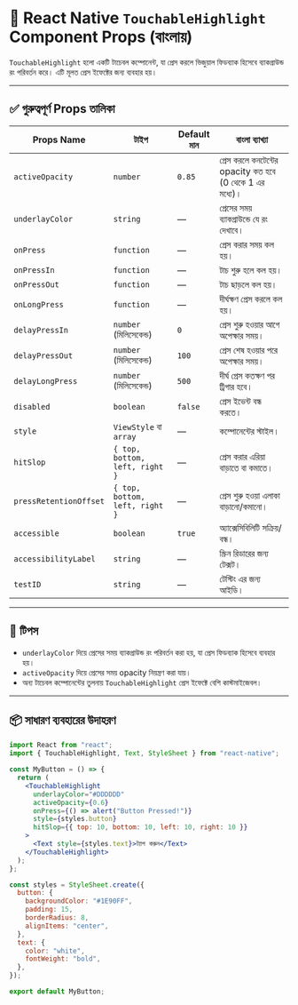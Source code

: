 # 📘 React Native `TouchableHighlight` Component Props (বাংলায়)

`TouchableHighlight` হলো একটি টাচেবল কম্পোনেন্ট, যা প্রেস করলে ভিজুয়াল ফিডব্যাক হিসেবে ব্যাকগ্রাউন্ড রং পরিবর্তন করে। এটি মূলত প্রেস ইফেক্টের জন্য ব্যবহার হয়।

---

## ✅ গুরুত্বপূর্ণ Props তালিকা

| Props Name             | টাইপ                           | Default মান | বাংলা ব্যাখ্যা                                           |
| ---------------------- | ------------------------------ | ----------- | -------------------------------------------------------- |
| `activeOpacity`        | `number`                       | `0.85`      | প্রেস করলে কনটেন্টের opacity কত হবে (0 থেকে 1 এর মধ্যে)। |
| `underlayColor`        | `string`                       | —           | প্রেসের সময় ব্যাকগ্রাউন্ডে যে রং দেখাবে।                 |
| `onPress`              | `function`                     | —           | প্রেস করার সময় কল হয়।                                    |
| `onPressIn`            | `function`                     | —           | টাচ শুরু হলে কল হয়।                                      |
| `onPressOut`           | `function`                     | —           | টাচ ছাড়লে কল হয়।                                        |
| `onLongPress`          | `function`                     | —           | দীর্ঘক্ষণ প্রেস করলে কল হয়।                              |
| `delayPressIn`         | `number` (মিলিসেকেন্ড)         | `0`         | প্রেস শুরু হওয়ার আগে অপেক্ষার সময়।                       |
| `delayPressOut`        | `number` (মিলিসেকেন্ড)         | `100`       | প্রেস শেষ হওয়ার পরে অপেক্ষার সময়।                        |
| `delayLongPress`       | `number` (মিলিসেকেন্ড)         | `500`       | দীর্ঘ প্রেস কতক্ষণ পর ট্রিগার হবে।                       |
| `disabled`             | `boolean`                      | `false`     | প্রেস ইভেন্ট বন্ধ করতে।                                  |
| `style`                | `ViewStyle` বা `array`         | —           | কম্পোনেন্টের স্টাইল।                                     |
| `hitSlop`              | `{ top, bottom, left, right }` | —           | প্রেস করার এরিয়া বাড়াতে বা কমাতে।                        |
| `pressRetentionOffset` | `{ top, bottom, left, right }` | —           | প্রেস শুরু হওয়া এলাকা বাড়ানো/কমানো।                      |
| `accessible`           | `boolean`                      | `true`      | অ্যাক্সেসিবিলিটি সক্রিয়/বন্ধ।                            |
| `accessibilityLabel`   | `string`                       | —           | স্ক্রিন রিডারের জন্য টেক্সট।                             |
| `testID`               | `string`                       | —           | টেস্টিং এর জন্য আইডি।                                    |

---

## 🧠 টিপস

- `underlayColor` দিয়ে প্রেসের সময় ব্যাকগ্রাউন্ড রং পরিবর্তন করা হয়, যা প্রেস ফিডব্যাক হিসেবে ব্যবহার হয়।
- `activeOpacity` দিয়ে প্রেসের সময় opacity নিয়ন্ত্রণ করা যায়।
- অন্য টাচেবল কম্পোনেন্টের তুলনায় `TouchableHighlight` প্রেস ইফেক্টে বেশি কাস্টমাইজেবল।

---

## 📦 সাধারণ ব্যবহারের উদাহরণ

```jsx
import React from "react";
import { TouchableHighlight, Text, StyleSheet } from "react-native";

const MyButton = () => {
  return (
    <TouchableHighlight
      underlayColor="#DDDDDD"
      activeOpacity={0.6}
      onPress={() => alert("Button Pressed!")}
      style={styles.button}
      hitSlop={{ top: 10, bottom: 10, left: 10, right: 10 }}
    >
      <Text style={styles.text}>ট্যাপ করুন</Text>
    </TouchableHighlight>
  );
};

const styles = StyleSheet.create({
  button: {
    backgroundColor: "#1E90FF",
    padding: 15,
    borderRadius: 8,
    alignItems: "center",
  },
  text: {
    color: "white",
    fontWeight: "bold",
  },
});

export default MyButton;
```
